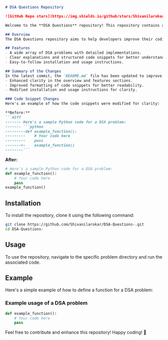 ```markdown
# DSA Questions Repository

![GitHub Repo stars](https://img.shields.io/github/stars/Shivanilarokar/DSA-Questions-) ![GitHub forks](https://img.shields.io/github/forks/Shivanilarokar/DSA-Questions-) ![GitHub contributors](https://img.shields.io/github/contributors/Shivanilarokar/DSA-Questions-)

Welcome to the **DSA Questions** repository! This repository contains a collection of Data Structures and Algorithms (DSA) problems designed to enhance your coding skills through detailed implementations.

## Overview
The DSA Questions repository aims to help developers improve their coding skills by providing a collection of Data Structures and Algorithms (DSA) problems along with their solutions.

## Features
- A wide array of DSA problems with detailed implementations.
- Clear explanations and structured code snippets for better understanding.
- Easy-to-follow installation and usage instructions.

## Summary of the Changes
In the latest commit, the `README.md` file has been updated to improve clarity and formatting. Key changes include:
- Enhanced clarity in the overview and features sections.
- Improved formatting of code snippets for better readability.
- Modified installation and usage instructions for clarity.

### Code Snippet Changes
Here's an example of how the code snippets were modified for clarity:

**Before:**
```diff
------- Here's a sample Python code for a DSA problem:
------- ```python
---------def example_function():
---------    # Your code here
---------    pass
-------+-    example_function()
--------```
```

**After:**
```python
# Here's a sample Python code for a DSA problem:
def example_function():
    # Your code here
    pass
example_function()
```

## Installation
To install the repository, clone it using the following command:
```bash
git clone https://github.com/Shivanilarokar/DSA-Questions-.git
cd DSA-Questions-
```

## Usage
To use the repository, navigate to the specific problem directory and run the associated code.

## Example
Here's a simple example of how to define a function for a DSA problem:

### Example usage of a DSA problem
```python
def example_function():
    # Your code here
    pass
```

Feel free to contribute and enhance this repository! Happy coding! 🚀
```